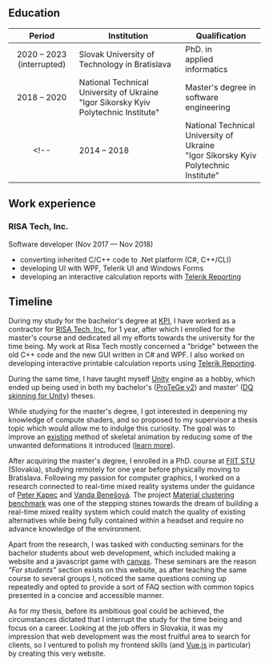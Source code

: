 ## Education

|Period|Institution|Qualification|
|:---:|---|---|
|2020 &ndash; 2023 (interrupted)|Slovak University of Technology in Bratislava|PhD. in<br>applied informatics|
|2018 &ndash; 2020|National Technical University of Ukraine "Igor Sikorsky Kyiv Polytechnic Institute"|Master's degree in software engineering|
<!-- |2014 &ndash; 2018|National Technical University of Ukraine<br>"Igor Sikorsky Kyiv Polytechnic Institute"|Bachelor's degree in software engineering| -->

## Work experience

### RISA Tech, Inc.

Software developer (Nov 2017 &mdash; Nov 2018)

* converting inherited C/C++ code to .Net platform (C#, C++/CLI)
* developing UI with WPF, Telerik UI and Windows Forms
* developing an interactive calculation reports with [Telerik Reporting](https://www.telerik.com/products/reporting.aspx)


## Timeline

During my study for the bachelor's degree at [KPI](https://kpi.ua/en/fpm), I have worked as a contractor for [RISA Tech, Inc.](https://risa.com/) for 1 year, after which I enrolled for the master's course and dedicated all my efforts towards the university for the time being. My work at Risa Tech mostly concerned a "bridge" between the old C++ code and the new GUI written in C# and WPF. I also worked on developing interactive printable calculation reports using [Telerik Reporting](https://www.telerik.com/products/reporting.aspx).

During the same time, I have taught myself [Unity](https://unity.com/) engine as a hobby, which ended up being used in both my bachelor's ([ProTeGe v2](/#protege-v2)) and master' ([DQ skinning for Unity](/#dq-skinning-for-unity)) theses.

While studying for the master's degree, I got interested in deepening my knowledge of compute shaders, and so proposed to my supervisor a thesis topic which would allow me to indulge this curiosity. The goal was to improve an [existing](https://www.gamedevs.org/uploads/skinning-with-dual-quaternions.pdf) method of skeletal animation by reducing some of the unwanted deformations it introduced ([learn more](https://github.com/KosRud/DQ-skinning-for-Unity#bulging-compensation-method)).

After acquiring the master's degree, I enrolled in a PhD. course at [FIIT STU](https://studuj.fiit.sk/en/) (Slovakia), studying remotely for one year before physically moving to Bratislava. Following my passion for computer graphics, I worked on a research connected to real-time mixed reality systems under the guidance of [Peter Kapec](https://is.stuba.sk/lide/clovek.pl?id=10235) and [Vanda Benešová](https://is.stuba.sk/lide/clovek.pl?id=63121). The project [Material clustering benchmark](/#material-clustering-benchmark) was one of the stepping stones towards the dream of building a real-time mixed reality system which could match the quality of existing alternatives while being fully contained within a headset and require no advance knowledge of the environment. 

Apart from the research, I was tasked with conducting seminars for the bachelor students about web development, which included making a website and a javascript game with [canvas](https://developer.mozilla.org/en-US/docs/Web/API/Canvas_API). These seminars are the reason *"For students"* section exists on this website, as after teaching the same course to several groups I, noticed the same questions coming up repeatedly and opted to provide a sort of FAQ section with common topics presented in a concise and accessible manner.

As for my thesis, before its ambitious goal could be achieved, the circumstances dictated that I interrupt the study for the time being and focus on a career. Looking at the job offers in Slovakia, it was my impression that web development was the most fruitful area to search for clients, so I ventured to polish my frontend skills (and [Vue.js](https://vuejs.org/) in particular) by creating this very website.

